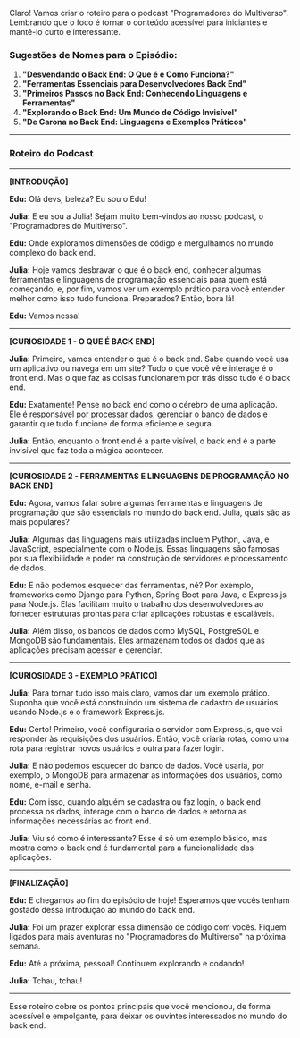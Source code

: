 Claro! Vamos criar o roteiro para o podcast "Programadores do Multiverso". Lembrando que o foco é tornar o conteúdo acessível para iniciantes e mantê-lo curto e interessante.

### Sugestões de Nomes para o Episódio:
1. **"Desvendando o Back End: O Que é e Como Funciona?"**
2. **"Ferramentas Essenciais para Desenvolvedores Back End"**
3. **"Primeiros Passos no Back End: Conhecendo Linguagens e Ferramentas"**
4. **"Explorando o Back End: Um Mundo de Código Invisível"**
5. **"De Carona no Back End: Linguagens e Exemplos Práticos"**

---

### Roteiro do Podcast

---

**[INTRODUÇÃO]**

**Edu:** Olá devs, beleza? Eu sou o Edu!

**Julia:** E eu sou a Julia! Sejam muito bem-vindos ao nosso podcast, o "Programadores do Multiverso".

**Edu:** Onde exploramos dimensões de código e mergulhamos no mundo complexo do back end.

**Julia:** Hoje vamos desbravar o que é o back end, conhecer algumas ferramentas e linguagens de programação essenciais para quem está começando, e, por fim, vamos ver um exemplo prático para você entender melhor como isso tudo funciona. Preparados? Então, bora lá!

**Edu:** Vamos nessa!

---

**[CURIOSIDADE 1 - O QUE É BACK END]**

**Julia:** Primeiro, vamos entender o que é o back end. Sabe quando você usa um aplicativo ou navega em um site? Tudo o que você vê e interage é o front end. Mas o que faz as coisas funcionarem por trás disso tudo é o back end.

**Edu:** Exatamente! Pense no back end como o cérebro de uma aplicação. Ele é responsável por processar dados, gerenciar o banco de dados e garantir que tudo funcione de forma eficiente e segura.

**Julia:** Então, enquanto o front end é a parte visível, o back end é a parte invisível que faz toda a mágica acontecer.

---

**[CURIOSIDADE 2 - FERRAMENTAS E LINGUAGENS DE PROGRAMAÇÃO NO BACK END]**

**Edu:** Agora, vamos falar sobre algumas ferramentas e linguagens de programação que são essenciais no mundo do back end. Julia, quais são as mais populares?

**Julia:** Algumas das linguagens mais utilizadas incluem Python, Java, e JavaScript, especialmente com o Node.js. Essas linguagens são famosas por sua flexibilidade e poder na construção de servidores e processamento de dados.

**Edu:** E não podemos esquecer das ferramentas, né? Por exemplo, frameworks como Django para Python, Spring Boot para Java, e Express.js para Node.js. Elas facilitam muito o trabalho dos desenvolvedores ao fornecer estruturas prontas para criar aplicações robustas e escaláveis.

**Julia:** Além disso, os bancos de dados como MySQL, PostgreSQL e MongoDB são fundamentais. Eles armazenam todos os dados que as aplicações precisam acessar e gerenciar.

---

**[CURIOSIDADE 3 - EXEMPLO PRÁTICO]**

**Julia:** Para tornar tudo isso mais claro, vamos dar um exemplo prático. Suponha que você está construindo um sistema de cadastro de usuários usando Node.js e o framework Express.js.

**Edu:** Certo! Primeiro, você configuraria o servidor com Express.js, que vai responder às requisições dos usuários. Então, você criaria rotas, como uma rota para registrar novos usuários e outra para fazer login.

**Julia:** E não podemos esquecer do banco de dados. Você usaria, por exemplo, o MongoDB para armazenar as informações dos usuários, como nome, e-mail e senha.

**Edu:** Com isso, quando alguém se cadastra ou faz login, o back end processa os dados, interage com o banco de dados e retorna as informações necessárias ao front end.

**Julia:** Viu só como é interessante? Esse é só um exemplo básico, mas mostra como o back end é fundamental para a funcionalidade das aplicações.

---

**[FINALIZAÇÃO]**

**Edu:** E chegamos ao fim do episódio de hoje! Esperamos que vocês tenham gostado dessa introdução ao mundo do back end.

**Julia:** Foi um prazer explorar essa dimensão de código com vocês. Fiquem ligados para mais aventuras no "Programadores do Multiverso" na próxima semana.

**Edu:** Até a próxima, pessoal! Continuem explorando e codando!

**Julia:** Tchau, tchau!

---

Esse roteiro cobre os pontos principais que você mencionou, de forma acessível e empolgante, para deixar os ouvintes interessados no mundo do back end.